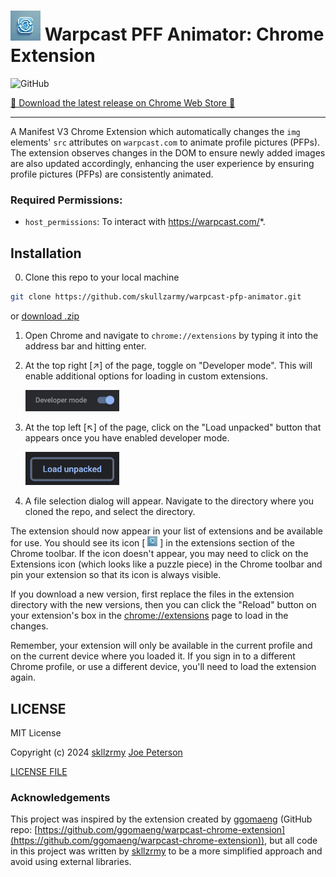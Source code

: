 # ![Chrome Extension Logo](icons/icon48.png) Warpcast PFF Animator: Chrome Extension

![GitHub](https://img.shields.io/github/license/skullzarmy/warpcast-pfp-animator?style=for-the-badge)

[🚀 Download the latest release on Chrome Web Store 🚀](https://chrome.google.com/webstore/detail/dungeons-status/mhanemmhefbbdgoliknpiomibaglkdni/)

---

A Manifest V3 Chrome Extension which automatically changes the `img` elements' `src` attributes on `warpcast.com` to animate profile pictures (PFPs). The extension observes changes in the DOM to ensure newly added images are also updated accordingly, enhancing the user experience by ensuring profile pictures (PFPs) are consistently animated.

### Required Permissions:

-   `host_permissions`: To interact with https://warpcast.com/*.

## Installation

0.  Clone this repo to your local machine

```bash
git clone https://github.com/skullzarmy/warpcast-pfp-animator.git
```

or [download .zip](https://github.com/skullzarmy/warpcast-pfp-animator/archive/refs/heads/main.zip)

1.  Open Chrome and navigate to `chrome://extensions` by typing it into the address bar and hitting enter.

1.  At the top right [↗] of the page, toggle on "Developer mode". This will enable additional options for loading in custom extensions.

    <img src="icons/enable-dev.png" alt="Enable Developer Mode" width="150">

1.  At the top left [↖] of the page, click on the "Load unpacked" button that appears once you have enabled developer mode.

    <img src="icons/load-unpacked.png" alt="Load Unpacked" width="150">

1.  A file selection dialog will appear. Navigate to the directory where you cloned the repo, and select the directory.

The extension should now appear in your list of extensions and be available for use. You should see its icon [ ![Extension Icon](icons/icon16.png) ] in the extensions section of the Chrome toolbar. If the icon doesn't appear, you may need to click on the Extensions icon (which looks like a puzzle piece) in the Chrome toolbar and pin your extension so that its icon is always visible.

If you download a new version, first replace the files in the extension directory with the new versions, then you can click the "Reload" button on your extension's box in the [chrome://extensions](chrome://extensions) page to load in the changes.

Remember, your extension will only be available in the current profile and on the current device where you loaded it. If you sign in to a different Chrome profile, or use a different device, you'll need to load the extension again.

## LICENSE

MIT License

Copyright (c) 2024 [skllzrmy](https://skllzrmy.com/) [Joe Peterson](https://joepeterson.work)

[LICENSE FILE](LICENSE)

### Acknowledgements

This project was inspired by the extension created by [ggomaeng](https://github.com/ggomaeng) (GitHub repo: [https://github.com/ggomaeng/warpcast-chrome-extension](https://github.com/ggomaeng/warpcast-chrome-extension)), but all code in this project was written by [skllzrmy](https://skllzrmy.com/) to be a more simplified approach and avoid using external libraries.
